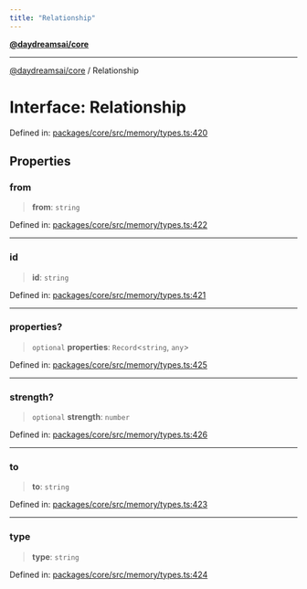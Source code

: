```yaml
---
title: "Relationship"
---
```


[**@daydreamsai/core**](./api-reference.md)

***

[@daydreamsai/core](./api-reference.md) / Relationship

# Interface: Relationship

Defined in: [packages/core/src/memory/types.ts:420](https://github.com/dojoengine/daydreams/blob/877d54c3d7a1ffa2e1fe799ae3402216c969af05/packages/core/src/memory/types.ts#L420)

## Properties

### from

> **from**: `string`

Defined in: [packages/core/src/memory/types.ts:422](https://github.com/dojoengine/daydreams/blob/877d54c3d7a1ffa2e1fe799ae3402216c969af05/packages/core/src/memory/types.ts#L422)

***

### id

> **id**: `string`

Defined in: [packages/core/src/memory/types.ts:421](https://github.com/dojoengine/daydreams/blob/877d54c3d7a1ffa2e1fe799ae3402216c969af05/packages/core/src/memory/types.ts#L421)

***

### properties?

> `optional` **properties**: `Record`\<`string`, `any`\>

Defined in: [packages/core/src/memory/types.ts:425](https://github.com/dojoengine/daydreams/blob/877d54c3d7a1ffa2e1fe799ae3402216c969af05/packages/core/src/memory/types.ts#L425)

***

### strength?

> `optional` **strength**: `number`

Defined in: [packages/core/src/memory/types.ts:426](https://github.com/dojoengine/daydreams/blob/877d54c3d7a1ffa2e1fe799ae3402216c969af05/packages/core/src/memory/types.ts#L426)

***

### to

> **to**: `string`

Defined in: [packages/core/src/memory/types.ts:423](https://github.com/dojoengine/daydreams/blob/877d54c3d7a1ffa2e1fe799ae3402216c969af05/packages/core/src/memory/types.ts#L423)

***

### type

> **type**: `string`

Defined in: [packages/core/src/memory/types.ts:424](https://github.com/dojoengine/daydreams/blob/877d54c3d7a1ffa2e1fe799ae3402216c969af05/packages/core/src/memory/types.ts#L424)
